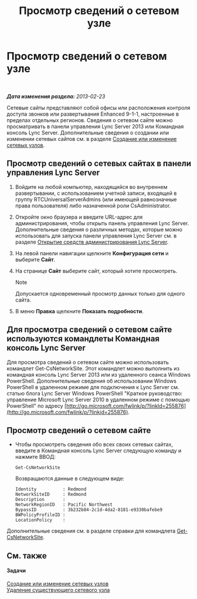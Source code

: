 ﻿---
title: Просмотр сведений о сетевом узле
TOCTitle: Просмотр сведений о сетевом узле
ms:assetid: 24a97d98-b168-4016-81bf-c2c478092b87
ms:mtpsurl: https://technet.microsoft.com/ru-ru/library/JJ687996(v=OCS.15)
ms:contentKeyID: 49887904
ms.date: 05/19/2016
mtps_version: v=OCS.15
ms.translationtype: HT
---

# Просмотр сведений о сетевом узле

 

_**Дата изменения раздела:** 2013-02-23_

Сетевые сайты представляют собой офисы или расположения контроля доступа звонков или развертывания Enhanced 9-1-1, настроенные в пределах отдельных регионов. Сведения о сетевом сайте можно просматривать в панели управления Lync Server 2013 или Командная консоль Lync Server. Дополнительные сведения о создании или изменении сетевых сайтов см. в разделе [Создание или изменение сетевых узлов](lync-server-2013-creating-or-modifying-network-sites.md).

## Просмотр сведений о сетевых сайтах в панели управления Lync Server

1.  Войдите на любой компьютер, находящийся во внутреннем развертывании, с использованием учетной записи, входящей в группу RTCUniversalServerAdmins (или имеющей равнозначные права пользователя) либо назначенной роли CsAdministrator.

2.  Откройте окно браузера и введите URL-адрес для администрирования, чтобы открыть панель управления Lync Server. Дополнительные сведения о различных методах, которые можно использовать для запуска панели управления Lync Server см. в разделе [Открытие средств администрирования Lync Server](lync-server-2013-open-lync-server-administrative-tools.md).

3.  На левой панели навигации щелкните **Конфигурация сети** и выберите **Сайт**.

4.  На странице **Сайт** выберите сайт, который хотите просмотреть.
    
    > [!note]  
    > Допускается одновременный просмотр данных только для одного сайта.

5.  В меню **Правка** щелкните **Показать подробности**.

## Для просмотра сведений о сетевом сайте используются командлеты Командная консоль Lync Server

Для просмотра сведений о сетевом сайте можно использовать командлет Get-CsNetworkSite. Этот командлет можно выполнить из командная консоль Lync Server 2013 или из удаленного сеанса Windows PowerShell. Дополнительные сведения об использовании Windows PowerShell в удаленном режиме для подключения к Lync Server см. статью блога Lync Server Windows PowerShell "Краткое руководство: управление Microsoft Lync Server 2010 в удаленном режиме с помощью PowerShell" по адресу [http://go.microsoft.com/fwlink/p/?linkId=255876](http://go.microsoft.com/fwlink/p/?linkid=255876).

## Просмотр сведений о сетевом сайте

  - Чтобы просмотреть сведения обо всех своих сетевых сайтах, введите в Командная консоль Lync Server следующую команду и нажмите ВВОД:
    
        Get-CsNetworkSite
    
    Возвращаются данные в следующем виде:
    
        Identity          : Redmond
        NetworkSiteID     : Redmond
        Description       :
        NetworkRegionID   : Pacific Northwest
        BypassID          : 3b232b84-2c1d-4da2-8181-e9330bafebe9
        BWPolicyProfileID :
        LocationPolicy    :

Дополнительные сведения см. в разделе справки для командлета [Get-CsNetworkSite](https://docs.microsoft.com/en-us/powershell/module/skype/Get-CsNetworkSite).

## См. также

#### Задачи

[Создание или изменение сетевых узлов](lync-server-2013-creating-or-modifying-network-sites.md)  
[Удаление существующего сетевого узла](lync-server-2013-deleting-an-existing-network-site.md)

